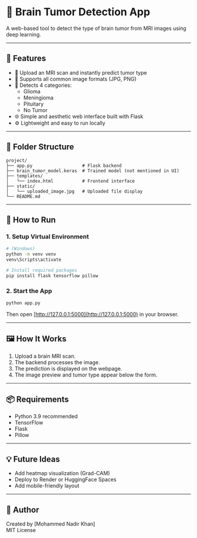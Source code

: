 
# 🧠 Brain Tumor Detection App

A web-based tool to detect the type of brain tumor from MRI images using deep learning.

---

## 🌟 Features

- 🧪 Upload an MRI scan and instantly predict tumor type
- 📸 Supports all common image formats (JPG, PNG)
- 🎯 Detects 4 categories: 
  - Glioma
  - Meningioma
  - Pituitary
  - No Tumor
- 🌐 Simple and aesthetic web interface built with Flask
- ⚙️ Lightweight and easy to run locally

---

## 📁 Folder Structure

```
project/
├── app.py                   # Flask backend
├── brain_tumor_model.keras  # Trained model (not mentioned in UI)
├── templates/
│   └── index.html           # Frontend interface
├── static/
│   └── uploaded_image.jpg   # Uploaded file display
└── README.md
```

---

## 🚀 How to Run

### 1. Setup Virtual Environment

```bash
# (Windows)
python -m venv venv
venv\Scripts\activate

# Install required packages
pip install flask tensorflow pillow
```

### 2. Start the App

```bash
python app.py
```

Then open [http://127.0.0.1:5000](http://127.0.0.1:5000) in your browser.

---

## 🖼 How It Works

1. Upload a brain MRI scan.
2. The backend processes the image.
3. The prediction is displayed on the webpage.
4. The image preview and tumor type appear below the form.

---

## 📦 Requirements

- Python 3.9 recommended
- TensorFlow
- Flask
- Pillow

---

## 💡 Future Ideas

- Add heatmap visualization (Grad-CAM)
- Deploy to Render or HuggingFace Spaces
- Add mobile-friendly layout

---

## 👤 Author

Created by [Mohammed Nadir Khan]  
MIT License
